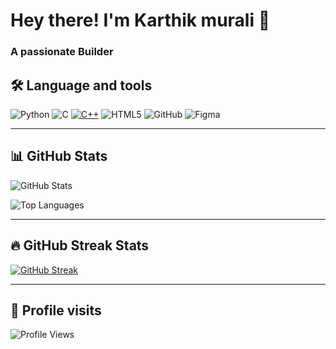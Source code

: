 # Hey there! I'm Karthik murali 👋

### A passionate Builder

## 🛠️ Language and tools  
![Python](https://img.shields.io/badge/python-3776AB.svg?&style=for-the-badge&logo=python&logoColor=white)
![C](https://img.shields.io/badge/c-00599C.svg?&style=for-the-badge&logo=c&logoColor=white)
[![C++](https://img.shields.io/badge/c++-00599C.svg?&style=for-the-badge&logo=c%2B%2B&logoColor=white)](https://isocpp.org/)
![HTML5](https://img.shields.io/badge/html5-E34F26.svg?&style=for-the-badge&logo=html5&logoColor=white)
![GitHub](https://img.shields.io/badge/github-181717.svg?&style=for-the-badge&logo=github&logoColor=white)
![Figma](https://img.shields.io/badge/figma-F24E1E.svg?&style=for-the-badge&logo=figma&logoColor=white)

---

## 📊 GitHub Stats

![GitHub Stats](https://github-readme-stats.vercel.app/api?username=karthikmuralias&show_icons=true&theme=tokyonight&hide=issues)
<!-- Top Languages Card -->
![Top Languages](https://github-readme-stats.vercel.app/api/top-langs/?username=karthikmuralias&layout=compact&theme=tokyonight)

---

## 🔥 GitHub Streak Stats

[![GitHub Streak](https://github-readme-streak-stats.herokuapp.com?user=karthikmuralias&theme=tokyonight&hide_border=false)](https://git.io/streak-stats)

---

## 🧿 Profile visits

![Profile Views](https://komarev.com/ghpvc/?username=karthikmuralias&label=PROFILE+VIEWS&style=for-the-badge&color=blue)
